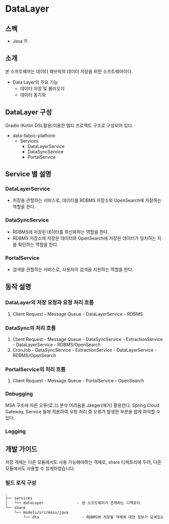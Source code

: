 # DataLayer

## 스펙

- Java 11

## 소개

본 소프트웨어는 데이터 패브릭의 데이터 저장을 위한 소프트웨어이다.

- Data Layer의 주요 기능
    - 데이터 저장 및 불러오기
    - 데이터 동기화

## DataLayer 구성

Gradle (Kotlin DSL활용)이용한 멀티 프로젝트 구조로 구성되어 있다.

- data-fabric-platform
    - Services
        - DataLayerService
        - DataSyncService
        - PortalService

## Service 별 설명

### DataLayerService

- 저장을 관할하는 서비스로, 데이터를 RDBMS 저장소와 OpenSearch에 저장하는 역할을 한다.

### DataSyncService

- RDBMS에 저장된 데이터를 최신화하는 역할을 한다.
- RDBMS 저장소에 저장된 데이터와 OpenSearch에 저장된 데이터가 일치하는 지를 확인하는 역할을 한다.

### PortalService

- 검색을 관할하는 서비스로, 사용자의 검색을 지원하는 역할을 한다.



## 동작 설명

### DataLayer의 저장 요청과 요청 처리 흐름

1. Client Request -  Message Queue - DataLayerService - RDBMS

### DataSync의 처리 흐름

1. Client Request - Message Queue - DataSyncService - ExtractionService - DataLayerService - RDBMS/OpenSearch
2. CronJob - DataSyncService - ExtractionService - DataLayerService - RDBMS/OpenSearch

### PortalService의 처리 흐름

1. Client Request - Message Queue - PortalService - OpenSearch

### Debugging

MSA 구조에 따른 오류(로그) 분석 어려움을 Jaeger(예거) 활용한다.
Spring Cloud Gateway, Service 들에 적용하여 요청 처리 중 오류가 발생한 부분을 쉽게 파악할 수 있다.

### Logging

## 개발 가이드

저장 객체는 다른 모듈에서도 사용 가능해야하는 객체로, share 디렉토리에 두어, 다른 모듈에서도 사용할 수 있게하였습니다.

### 빌드 로직 구성

```md
.
├── services
│   └── dataLayer               - 본 소프트웨어가 존재하는 디렉토리
└── share
    └── models/src/main/java
        └── dto		              - RDBMS에 저장될 객체에 대한 정보가 모여있는 디렉토리
```